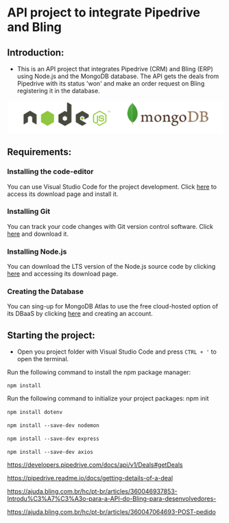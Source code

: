 API project to integrate Pipedrive and Bling
=============================================

## Introduction:
- This is an API project that integrates Pipedrive (CRM) and Bling (ERP) using Node.js and the MongoDB database. The API gets the deals from Pipedrive with its status 'won' and make an order request on Bling registering it in the database. 

![logo](https://github.com/maa-targino/rest-api/blob/main/pics/node-mongo.png)

## Requirements:

### Installing the code-editor

You can use Visual Studio Code for the project development. Click [here](https://code.visualstudio.com/Download) to access its download page and install it.

### Installing Git

You can track your code changes with Git version control software. Click [here](https://git-scm.com/downloads) and download it. 

### Installing Node.js

You can download the LTS version of the Node.js source code by clicking [here](https://nodejs.org/en/download/) and accessing its download page.

### Creating the Database

You can sing-up for MongoDB Atlas to use the free cloud-hosted option of its DBaaS by clicking [here](https://www.mongodb.com/atlas-signup-from-mlab) and creating an account.

## Starting the project:

- Open you project folder with Visual Studio Code and press `CTRL + '` to open the terminal.

Run the following command to install the npm package manager:

```
npm install
```

Run the following command to initialize your project packages:
npm init

`npm install dotenv`

`npm install --save-dev nodemon`

`npm install --save-dev express`

````npm install --save-dev axios````


https://developers.pipedrive.com/docs/api/v1/Deals#getDeals

https://pipedrive.readme.io/docs/getting-details-of-a-deal

https://ajuda.bling.com.br/hc/pt-br/articles/360046937853-Introdu%C3%A7%C3%A3o-para-a-API-do-Bling-para-desenvolvedores-

https://ajuda.bling.com.br/hc/pt-br/articles/360047064693-POST-pedido
